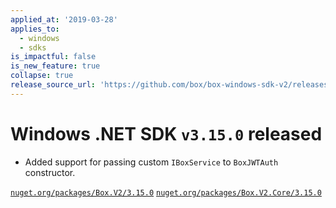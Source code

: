```yaml
---
applied_at: '2019-03-28'
applies_to:
  - windows
  - sdks
is_impactful: false
is_new_feature: true
collapse: true
release_source_url: 'https://github.com/box/box-windows-sdk-v2/releases/tag/v3.15.0'
---
```


# Windows .NET SDK `v3.15.0` released

- Added support for passing custom `IBoxService` to `BoxJWTAuth` constructor.

[`nuget.org/packages/Box.V2/3.15.0`](https://www.nuget.org/packages/Box.V2/3.15.0)
[`nuget.org/packages/Box.V2.Core/3.15.0`](https://www.nuget.org/packages/Box.V2.Core/3.15.0)